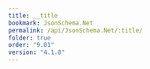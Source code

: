 ```yaml
---
title: __title
bookmark: JsonSchema.Net
permalink: /api/JsonSchema.Net/:title/
folder: true
order: "9.01"
version: "4.1.8"
---
```


